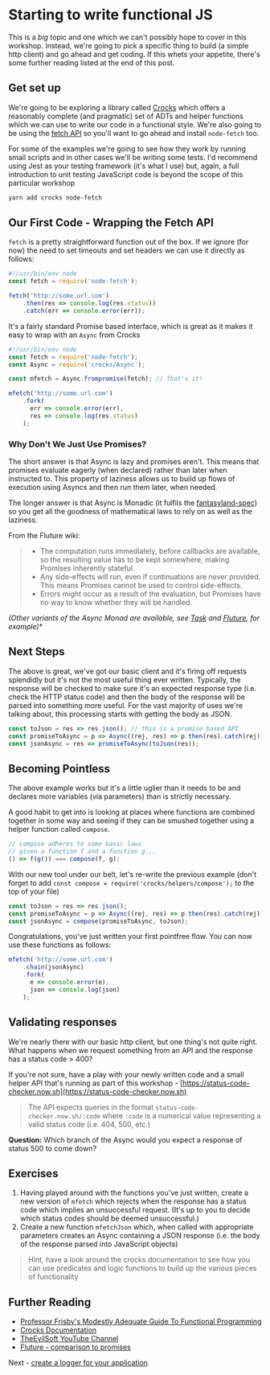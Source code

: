 # Starting to write functional JS

This is a *big* topic and one which we can't possibly hope to cover in this workshop. Instead, we're going to pick a specific thing to build (a simple http client) and go ahead and get coding. If this whets your appetite, there's some further reading listed at the end of this post. 

## Get set up

We're going to be exploring a library called [Crocks](https://evilsoft.github.io/crocks/) which offers a reasonably complete (and pragmatic) set of ADTs and helper functions which we can use to write our code in a functional style. We're also going to be using the [fetch API](https://developer.mozilla.org/en-US/docs/Web/API/Fetch_API) so you'll want to go ahead and install `node-fetch` too.

For some of the examples we're going to see how they work by running small scripts and in other cases we'll be writing some tests. I'd recommend using Jest as your testing framework (it's what I use) but, again, a full introduction to unit testing JavaScript code is beyond the scope of this particular workshop

```bash
yarn add crocks node-fetch
```

## Our First Code - Wrapping the Fetch API

`fetch` is a pretty straightforward function out of the box. If we ignore (for now) the need to set timeouts and set headers we can use it directly as follows:

```JavaScript
#!/usr/bin/env node
const fetch = require('node-fetch');

fetch('http://some.url.com')
    .then(res => console.log(res.status))
    .catch(err => console.error(err));
```

It's a fairly standard Promise based interface, which is great as it makes it easy to wrap with an `Async` from Crocks

```JavaScript
#!/usr/bin/env node
const fetch = require('node-fetch');
const Async = require('crocks/Async');

const mfetch = Async.frompromise(fetch); // That's it!

mfetch('http://some.url.com')
    .fork(
      err => console.error(err),
      res => console.log(res.status)
    );
```

### Why Don't We Just Use Promises?

The short answer is that Async is lazy and promises aren't. This means that promises evaluate eagerly (when declared) rather than later when instructed to. This property of laziness allows us to build up flows of execution using Asyncs and then run them later, when needed.

The longer answer is that Async is Monadic (it fulfils the [fantasyland-spec](https://github.com/fantasyland/fantasy-land)) so you get all the goodness of mathematical laws to rely on as well as the laziness. 

From the Fluture wiki:
> * The computation runs immediately, before callbacks are available, so the resulting value has to be kept somewhere, making Promises inherently stateful.
> * Any side-effects will run, even if continuations are never provided. This means Promises cannot be used to control side-effects.
> * Errors might occur as a result of the evaluation, but Promises have no way to know whether they will be handled.

*(Other variants of the Async Monad are available, see [Task](http://folktale.origamitower.com/api/v2.1.0/en/folktale.concurrency.task.html) and [Fluture](https://github.com/fluture-js/Fluture/wiki/Comparison-to-Promises), for example)**

## Next Steps

The above is great, we've got our basic client and it's firing off requests splendidly but it's not the most useful thing ever written. Typically, the response will be checked to make sure it's an expected response type (i.e. check the HTTP status code) and then the body of the response will be parsed into something more useful. For the vast majority of uses we're talking about, this processing starts with getting the body as JSON.

```JavaScript
const toJson = res => res.json(); // this is a promise based API
const promiseToAsync = p => Async((rej, res) => p.then(res).catch(rej));
const jsonAsync = res => promiseToAsync(toJson(res));
```

## Becoming Pointless

The above example works but it's a little uglier than it needs to be and declares more variables (via parameters) than is strictly necessary.

A good habit to get into is looking at places where functions are combined together in some way and seeing if they can be smushed together using a helper function called `compose`. 

```JavaScript
// compose adheres to some basic laws
// given a function f and a function g...
() => f(g()) === compose(f, g); 
```

With our new tool under our belt, let's re-write the previous example (don't forget to add `const compose = require('crocks/helpers/compose');` to the top of your file)

```JavaScript
const toJson = res => res.json();
const promiseToAsync = p => Async((rej, res) => p.then(res).catch(rej));
const jsonAsync = compose(promiseToAsync, toJson);
```

Congratulations, you've just written your first pointfree flow. You can now use these functions as follows:

```JavaScript
mfetch('http://some.url.com')
    .chain(jsonAsync)
    .fork(
      e => console.error(e),
      json => console.log(json)
    );
```

## Validating responses

We're nearly there with our basic http client, but one thing's not quite right. What happens when we request something from an API and the response has a status code > 400?

If you're not sure, have a play with your newly written code and a small helper API that's running as part of this workshop - [https://status-code-checker.now.sh](https://status-code-checker.now.sh)

> The API expects queries in the format `status-code-checker.now.sh/:code` where `:code` is a numerical value representing a valid status code (i.e. 404, 500, etc.)

**Question:** Which branch of the Async would you expect a response of status 500 to come down?

## Exercises

1. Having played around with the functions you've just written, create a new version of `mfetch` which rejects when the response has a status code which implies an unsuccessful request. (It's up to you to decide which status codes should be deemed unsuccessful.)
2. Create a new function `mfetchJson` which, when called with appropriate parameters creates an Async containing a JSON response (i.e. the body of the response parsed into JavaScript objects)

> Hint, have a look around the crocks documentation to see how you can use predicates and logic functions to build up the various pieces of functionality

## Further Reading

* [Professor Frisby's Modestly Adequate Guide To Functional Programming](https://legacy.gitbook.com/book/mostly-adequate/mostly-adequate-guide/details)
* [Crocks Documentation](https://evilsoft.github.io/crocks)
* [TheEvilSoft YouTube Channel](https://www.youtube.com/channel/UCc8LoGpIa8tRNosGGJroS2Q)
* [Fluture - comparison to promises](https://github.com/fluture-js/Fluture/wiki/Comparison-to-Promises)

Next - [create a logger for your application](./logging.md)
